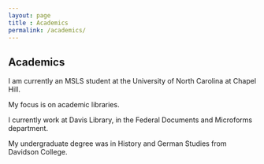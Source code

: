 ```yaml
---
layout: page
title : Academics
permalink: /academics/
---
```


## Academics 

I am currently an MSLS student at the University of North Carolina at Chapel Hill. 

My focus is on academic libraries. 

I currently work at Davis Library, in the Federal Documents and Microforms department. 

My undergraduate degree was in History and German Studies from Davidson College. 